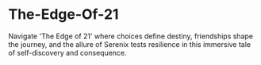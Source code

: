 # The-Edge-Of-21
Navigate 'The Edge of 21' where choices define destiny, friendships shape the journey, and the allure of Serenix tests resilience in this immersive tale of self-discovery and consequence.
